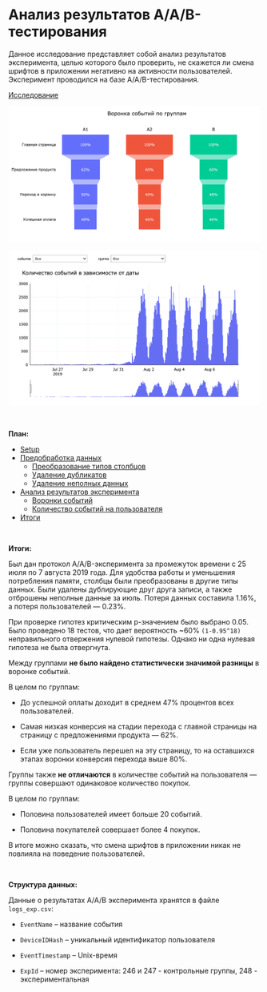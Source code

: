 # Анализ результатов A/A/B-тестирования

Данное исследование представляет собой анализ результатов эксперимента, целью которого было проверить, не скажется ли смена шрифтов в приложении негативно на активности пользователей. Эксперимент проводился на базе A/A/B-тестирования.

[Исследование](https://rusmux.ml/yandex-projects/8-aab-test.html)


<p align="center"><img src="images/1.png"></p>

<p align="center"><img src="images/2.png"></p>

<br>

**План:**

<div class="toc">
   <ul class="toc-item">
      <li><span><a href="#Setup" data-toc-modified-id="Setup-2">Setup</a></span></li>
      <li>
         <span><a href="#Предобработка-данных" data-toc-modified-id="Предобработка-данных-3">Предобработка данных</a></span>
         <ul class="toc-item">
            <li><span><a href="#Преобразование-типов-столбцов" data-toc-modified-id="Преобразование-типов-столбцов-3.1">Преобразование типов столбцов</a></span></li>
            <li><span><a href="#Удаление-дубликатов" data-toc-modified-id="Удаление-дубликатов-3.2">Удаление дубликатов</a></span></li>
            <li><span><a href="#Удаление-неполных-данных" data-toc-modified-id="Удаление-неполных-данных-3.3">Удаление неполных данных</a></span></li>
         </ul>
      </li>
      <li>
         <span><a href="#Анализ-результатов-эксперимента" data-toc-modified-id="Анализ-результатов-эксперимента-4">Анализ результатов эксперимента</a></span>
         <ul class="toc-item">
            <li><span><a href="#Воронки-событий" data-toc-modified-id="Воронки-событий-4.1">Воронки событий</a></span></li>
            <li><span><a href="#Количество-событий-на-пользователя" data-toc-modified-id="Количество-событий-на-пользователя-4.2">Количество событий на пользователя</a></span></li>
         </ul>
      </li>
      <li><span><a href="#Итоги" data-toc-modified-id="Итоги-5">Итоги</a></span></li>
   </ul>
</div>

<br>

**Итоги:**

Был дан протокол A/A/B-эксперимента за промежуток времени с 25 июля по 7 августа 2019 года. Для удобства работы и уменьшения потребления памяти, столбцы были преобразованы в другие типы данных. Были удалены дублирующие друг друга записи, а также отброшены неполные данные за июль. Потеря данных составила 1.16%, а потеря пользователей — 0.23%.

При проверке гипотез критическим p-значением было выбрано 0.05. Было проведено 18 тестов, что дает вероятность ~60% `(1-0.95^18)` неправильного отвержения нулевой гипотезы. Однако ни одна нулевая гипотеза не была отвергнута.

Между группами **не было найдено статистически значимой разницы** в воронке событий. 

В целом по группам:

* До успешной оплаты доходит в среднем 47% процентов всех пользователей.


* Самая низкая конверсия на стадии перехода с главной страницы на страницу с предложениями продукта — 62%.


* Если уже пользователь перешел на эту страницу, то на оставшихся этапах воронки конверсия перехода выше 80%.

Группы также **не отличаются** в количестве событий на пользователя — группы совершают одинаковое количество покупок.

В целом по группам:

* Половина пользователей имеет больше 20 событий.


* Половина покупателей совершает более 4 покупок.

В итоге можно сказать, что смена шрифтов в приложении никак не повлияла на поведение пользователей.

<br>

**Структура данных:**

Данные о результатах A/A/B эксперимента хранятся в файле `logs_exp.csv`:

* `EventName` – название события


* `DeviceIDHash` – уникальный идентификатор пользователя


* `EventTimestamp` – Unix-время


* `ExpId` – номер эксперимента: 246 и 247 - контрольные группы, 248 - экспериментальная
